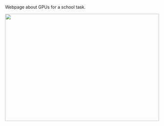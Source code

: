Webpage about GPUs for a school task.

<a href="https://www.brunosphotos.cc"><img src="https://infstranica.b-cdn.net/website.png" height="30%" width="100%"></a>
